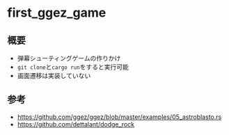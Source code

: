 # first_ggez_game

## 概要

- 弾幕シューティングゲームの作りかけ
- `git clone`と`cargo run`をすると実行可能
- 画面遷移は実装していない

## 参考

- <https://github.com/ggez/ggez/blob/master/examples/05_astroblasto.rs>
- <https://github.com/dettalant/dodge_rock>
